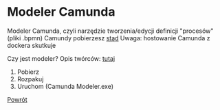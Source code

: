 # Modeler Camunda

Modeler Camunda, czyli narzędzie tworzenia/edycji definicji "procesów" (pliki .bpmn) Camundy pobierzesz [stąd](https://camunda.com/download/modeler/)
Uwaga: hostowanie Camunda z dockera skutkuje 

Czy jest modeler? Opis twórców: [tutaj](https://docs.camunda.io/docs/next/components/modeler/desktop-modeler/)

1. Pobierz
2. Rozpakuj
3. Uruchom (Camunda Modeler.exe)



[Powrót](../Camunda_ReadMe.md)